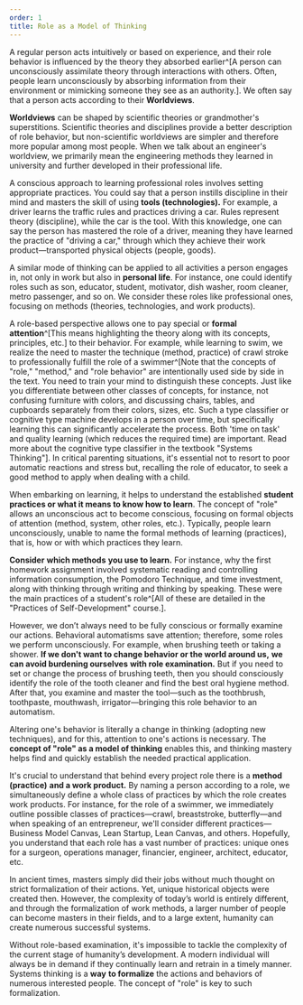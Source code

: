 ```yaml
---
order: 1
title: Role as a Model of Thinking
---
```


A regular person acts intuitively or based on experience, and their role behavior is influenced by the theory they absorbed earlier^[A person can unconsciously assimilate theory through interactions with others. Often, people learn unconsciously by absorbing information from their environment or mimicking someone they see as an authority.]. We often say that a person acts according to their **Worldviews**.

**Worldviews** can be shaped by scientific theories or grandmother's superstitions. Scientific theories and disciplines provide a better description of role behavior, but non-scientific worldviews are simpler and therefore more popular among most people. When we talk about an engineer's worldview, we primarily mean the engineering methods they learned in university and further developed in their professional life.

A conscious approach to learning professional roles involves setting appropriate practices. You could say that a person instills discipline in their mind and masters the skill of using **tools (technologies).** For example, a driver learns the traffic rules and practices driving a car. Rules represent theory (discipline), while the car is the tool. With this knowledge, one can say the person has mastered the role of a driver, meaning they have learned the practice of "driving a car," through which they achieve their work product—transported physical objects (people, goods).

A similar mode of thinking can be applied to all activities a person engages in, not only in work but also in **personal life**. For instance, one could identify roles such as son, educator, student, motivator, dish washer, room cleaner, metro passenger, and so on. We consider these roles like professional ones, focusing on methods (theories, technologies, and work products).

A role-based perspective allows one to pay special or **formal attention**^[This means highlighting the theory along with its concepts, principles, etc.] to their behavior. For example, while learning to swim, we realize the need to master the technique (method, practice) of crawl stroke to professionally fulfill the role of a swimmer^[Note that the concepts of "role," "method," and "role behavior" are intentionally used side by side in the text. You need to train your mind to distinguish these concepts. Just like you differentiate between other classes of concepts, for instance, not confusing furniture with colors, and discussing chairs, tables, and cupboards separately from their colors, sizes, etc. Such a type classifier or cognitive type machine develops in a person over time, but specifically learning this can significantly accelerate the process. Both 'time on task' and quality learning (which reduces the required time) are important. Read more about the cognitive type classifier in the textbook "Systems Thinking"]. In critical parenting situations, it's essential not to resort to poor automatic reactions and stress but, recalling the role of educator, to seek a good method to apply when dealing with a child.

When embarking on learning, it helps to understand the established **student practices or what it means to know how to learn**. The concept of "role" allows an unconscious act to become conscious, focusing on formal objects of attention (method, system, other roles, etc.). Typically, people learn unconsciously, unable to name the formal methods of learning (practices), that is, how or with which practices they learn.

**Consider** **which methods** **you use to learn.** For instance, why the first homework assignment involved systematic reading and controlling information consumption, the Pomodoro Technique, and time investment, along with thinking through writing and thinking by speaking. These were the main practices of a student's role^[All of these are detailed in the "Practices of Self-Development" course.].

However, we don’t always need to be fully conscious or formally examine our actions. Behavioral automatisms save attention; therefore, some roles we perform unconsciously. For example, when brushing teeth or taking a shower. **If we don't want to change behavior or the world around us,** **we can avoid burdening ourselves** **with role examination.** But if you need to set or change the process of brushing teeth, then you should consciously identify the role of the tooth cleaner and find the best oral hygiene method. After that, you examine and master the tool—such as the toothbrush, toothpaste, mouthwash, irrigator—bringing this role behavior to an automatism.

Altering one's behavior is literally a change in thinking (adopting new techniques), and for this, attention to one's actions is necessary. The **concept of "role" as a model of thinking** enables this, and thinking mastery helps find and quickly establish the needed practical application.

It's crucial to understand that behind every project role there is a **method (practice)** **and a work product.** By naming a person according to a role, we simultaneously define a whole class of practices by which the role creates work products. For instance, for the role of a swimmer, we immediately outline possible classes of practices—crawl, breaststroke, butterfly—and when speaking of an entrepreneur, we'll consider different practices—Business Model Canvas, Lean Startup, Lean Canvas, and others. Hopefully, you understand that each role has a vast number of practices: unique ones for a surgeon, operations manager, financier, engineer, architect, educator, etc.

In ancient times, masters simply did their jobs without much thought on strict formalization of their actions. Yet, unique historical objects were created then. However, the complexity of today’s world is entirely different, and through the formalization of work methods, a larger number of people can become masters in their fields, and to a large extent, humanity can create numerous successful systems.

Without role-based examination, it's impossible to tackle the complexity of the current stage of humanity’s development. A modern individual will always be in demand if they continually learn and retrain in a timely manner. Systems thinking is a **way** **to formalize** the actions and behaviors of numerous interested people. The concept of "role" is key to such formalization.